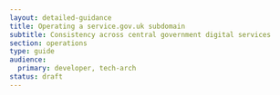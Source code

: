 ```yaml
---
layout: detailed-guidance
title: Operating a service.gov.uk subdomain
subtitle: Consistency across central government digital services
section: operations
type: guide
audience:
  primary: developer, tech-arch
status: draft
---
```


